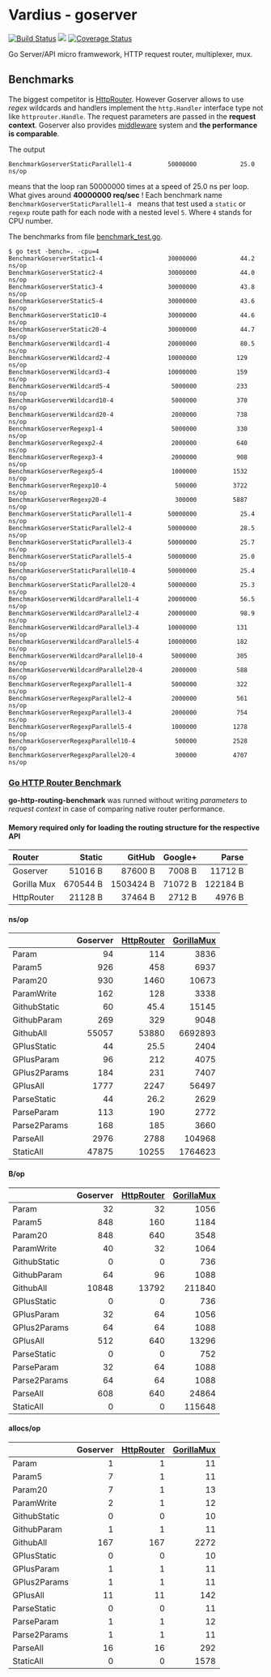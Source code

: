Vardius - goserver
================
[![Build Status](https://travis-ci.org/vardius/goserver.svg?branch=master)](https://travis-ci.org/vardius/goserver) [![](https://godoc.org/github.com/vardius/goserver?status.svg)](http://godoc.org/github.com/vardius/goserver) [![Coverage Status](https://coveralls.io/repos/github/vardius/goserver/badge.svg?branch=master)](https://coveralls.io/github/vardius/goserver?branch=master)

Go Server/API micro framwework, HTTP request router, multiplexer, mux.

Benchmarks
----------------
The biggest competitor is [HttpRouter](https://github.com/julienschmidt/httprouter). However Goserver allows to use *regex* wildcards and handlers implement the `http.Handler` interface type not like `httprouter.Handle`. The request parameters are passed in the **request context**. Goserver also provides [middleware](middleware.md) system and **the performance is comparable**.

The output
```
BenchmarkGoserverStaticParallel1-4      	50000000	        25.0 ns/op
```
means that the loop ran 50000000 times at a speed of 25.0 ns per loop. What gives around **40000000 req/sec** !
Each benchmark name `BenchmarkGoserverStaticParallel1-4 ` means that test used a `static` or `regexp` route path for each node with a nested level `5`. Where `4` stands for CPU number.

The benchmarks from file [benchmark_test.go](benchmark_test.go).
```
$ go test -bench=. -cpu=4
BenchmarkGoserverStatic1-4              	30000000	        44.2 ns/op
BenchmarkGoserverStatic2-4              	30000000	        44.0 ns/op
BenchmarkGoserverStatic3-4              	30000000	        43.8 ns/op
BenchmarkGoserverStatic5-4              	30000000	        43.6 ns/op
BenchmarkGoserverStatic10-4             	30000000	        44.6 ns/op
BenchmarkGoserverStatic20-4             	30000000	        44.7 ns/op
BenchmarkGoserverWildcard1-4            	20000000	        80.5 ns/op
BenchmarkGoserverWildcard2-4            	10000000	       129 ns/op
BenchmarkGoserverWildcard3-4            	10000000	       159 ns/op
BenchmarkGoserverWildcard5-4            	 5000000	       233 ns/op
BenchmarkGoserverWildcard10-4           	 5000000	       370 ns/op
BenchmarkGoserverWildcard20-4           	 2000000	       738 ns/op
BenchmarkGoserverRegexp1-4              	 5000000	       330 ns/op
BenchmarkGoserverRegexp2-4              	 2000000	       640 ns/op
BenchmarkGoserverRegexp3-4              	 2000000	       908 ns/op
BenchmarkGoserverRegexp5-4              	 1000000	      1532 ns/op
BenchmarkGoserverRegexp10-4             	  500000	      3722 ns/op
BenchmarkGoserverRegexp20-4             	  300000	      5887 ns/op
BenchmarkGoserverStaticParallel1-4      	50000000	        25.4 ns/op
BenchmarkGoserverStaticParallel2-4      	50000000	        28.5 ns/op
BenchmarkGoserverStaticParallel3-4      	50000000	        25.7 ns/op
BenchmarkGoserverStaticParallel5-4      	50000000	        25.0 ns/op
BenchmarkGoserverStaticParallel10-4     	50000000	        25.4 ns/op
BenchmarkGoserverStaticParallel20-4     	50000000	        25.3 ns/op
BenchmarkGoserverWildcardParallel1-4    	20000000	        56.5 ns/op
BenchmarkGoserverWildcardParallel2-4    	20000000	        98.9 ns/op
BenchmarkGoserverWildcardParallel3-4    	10000000	       131 ns/op
BenchmarkGoserverWildcardParallel5-4    	10000000	       182 ns/op
BenchmarkGoserverWildcardParallel10-4   	 5000000	       305 ns/op
BenchmarkGoserverWildcardParallel20-4   	 2000000	       588 ns/op
BenchmarkGoserverRegexpParallel1-4      	 5000000	       322 ns/op
BenchmarkGoserverRegexpParallel2-4      	 2000000	       561 ns/op
BenchmarkGoserverRegexpParallel3-4      	 2000000	       754 ns/op
BenchmarkGoserverRegexpParallel5-4      	 1000000	      1278 ns/op
BenchmarkGoserverRegexpParallel10-4     	  500000	      2528 ns/op
BenchmarkGoserverRegexpParallel20-4     	  300000	      4707 ns/op
```
### [Go HTTP Router Benchmark](https://github.com/julienschmidt/go-http-routing-benchmark)
**go-http-routing-benchmark** was runned without writing *parameters* to *request context* in case of comparing native router performance.
#### Memory required only for loading the routing structure for the respective API
| Router       | Static      | GitHub      | Google+    | Parse      |
|:-------------|------------:|------------:|-----------:|-----------:|
| Goserver     | 51016 B     | 87600 B     |  7008 B    | 11712 B    |
| Gorilla Mux  | 670544 B    | 1503424 B   |  71072 B   | 122184 B   |
| HttpRouter   | 21128 B     | 37464 B     |  2712 B    | 4976 B     |

#### ns/op
| | **Goserver** | [HttpRouter](https://github.com/julienschmidt/httprouter) | [GorillaMux](https://github.com/gorilla/mux) |
|:-------------|-------------:|------------:|--------------:|
| Param        | 94           | 114         | 3836          |
| Param5       | 926          | 458         | 6937          |
| Param20      | 930          | 1460        | 10673         |
| ParamWrite   | 162          | 128         | 3338          |
| GithubStatic | 60           | 45.4        | 15145         |
| GithubParam  | 269          | 329         | 9048          |
| GithubAll    | 55057        | 53880       | 6692893       |
| GPlusStatic  | 44           | 25.5        | 2404          |
| GPlusParam   | 96           | 212         | 4075          |
| GPlus2Params | 184          | 231         | 7407          |
| GPlusAll     | 1777         | 2247        | 56497         |
| ParseStatic  | 44           | 26.2        | 2629          |
| ParseParam   | 113          | 190         | 2772          |
| Parse2Params | 168          | 185         | 3660          |
| ParseAll     | 2976         | 2788        | 104968        |
| StaticAll    | 47875        | 10255       | 1764623       |
#### B/op
| | **Goserver** | [HttpRouter](https://github.com/julienschmidt/httprouter) | [GorillaMux](https://github.com/gorilla/mux) |
|:-------------|-----------:|------------:|-----------:|
| Param        | 32         | 32          | 1056       |
| Param5       | 848        | 160         | 1184       |
| Param20      | 848        | 640         | 3548       |
| ParamWrite   | 40         | 32          | 1064       |
| GithubStatic | 0          | 0           | 736        |
| GithubParam  | 64         | 96          | 1088       |
| GithubAll    | 10848      | 13792       | 211840     |
| GPlusStatic  | 0          | 0           | 736        |
| GPlusParam   | 32         | 64          | 1056       |
| GPlus2Params | 64         | 64          | 1088       |
| GPlusAll     | 512        | 640         | 13296      |
| ParseStatic  | 0          | 0           | 752        |
| ParseParam   | 32         | 64          | 1088       |
| Parse2Params | 64         | 64          | 1088       |
| ParseAll     | 608        | 640         | 24864      |
| StaticAll    | 0          | 0           | 115648     |
#### allocs/op
| | **Goserver** | [HttpRouter](https://github.com/julienschmidt/httprouter) | [GorillaMux](https://github.com/gorilla/mux) |
|:-------------|---------:|------------:|-------------:|
| Param        | 1        | 1           | 11           |
| Param5       | 7        | 1           | 11           |
| Param20      | 7        | 1           | 13           |
| ParamWrite   | 2        | 1           | 12           |
| GithubStatic | 0        | 0           | 10           |
| GithubParam  | 1        | 1           | 11           |
| GithubAll    | 167      | 167         | 2272         |
| GPlusStatic  | 0        | 0           | 10           |
| GPlusParam   | 1        | 1           | 11           |
| GPlus2Params | 1        | 1           | 11           |
| GPlusAll     | 11       | 11          | 142          |
| ParseStatic  | 0        | 0           | 11           |
| ParseParam   | 1        | 1           | 12           |
| Parse2Params | 1        | 1           | 11           |
| ParseAll     | 16       | 16          | 292          |
| StaticAll    | 0        | 0           | 1578         |
